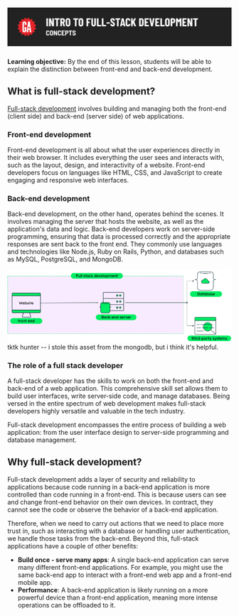 # ![Intro to Full Stack Development - Concepts](./assets/hero.png)

**Learning objective:** By the end of this lesson, students will be able to explain the distinction between front-end and back-end development.

## What is full-stack development?

[Full-stack development](https://www.mongodb.com/languages/full-stack-development) involves building and managing both the front-end (client side) and back-end (server side) of web applications.

### Front-end development 

Front-end development is all about what the user experiences directly in their web browser. It includes everything the user sees and interacts with, such as the layout, design, and interactivity of a website. Front-end developers focus on languages like HTML, CSS, and JavaScript to create engaging and responsive web interfaces.

### Back-end development

Back-end development, on the other hand, operates behind the scenes. It involves managing the server that hosts the website, as well as the application's data and logic. Back-end developers work on server-side programming, ensuring that data is processed correctly and the appropriate responses are sent back to the front end. They commonly use languages and technologies like Node.js, Ruby on Rails, Python, and databases such as MySQL, PostgreSQL, and MongoDB.

![Full stack development end to end workflow](./assets/originals/full-stack-mongodb.png)
tktk hunter -- i stole this asset from the mongodb, but i think it's helpful.

### The role of a full stack developer

A full-stack developer has the skills to work on both the front-end and back-end of a web application. This comprehensive skill set allows them to build user interfaces, write server-side code, and manage databases. Being versed in the entire spectrum of web development makes full-stack developers highly versatile and valuable in the tech industry.

Full-stack development encompasses the entire process of building a web application: from the user interface design to server-side programming and database management.

## Why full-stack development?

Full-stack development adds a layer of security and reliability to applications because code running in a back-end application is more controlled than code running in a front-end. This is because users can see and change front-end behavior on their own devices. In contract, they cannot see the code or observe the behavior of a back-end application.

Therefore, when we need to carry out actions that we need to place more trust in, such as interacting with a database or handling user authentication, we handle those tasks from the back-end. Beyond this, full-stack applications have a couple of other benefits:

- **Build once - serve many apps**: A single back-end application can serve many different front-end applications. For example, you might use the same back-end app to interact with a front-end web app and a front-end mobile app.
- **Performance**: A back-end application is likely running on a more powerful device than a front-end application, meaning more intense operations can be offloaded to it.
